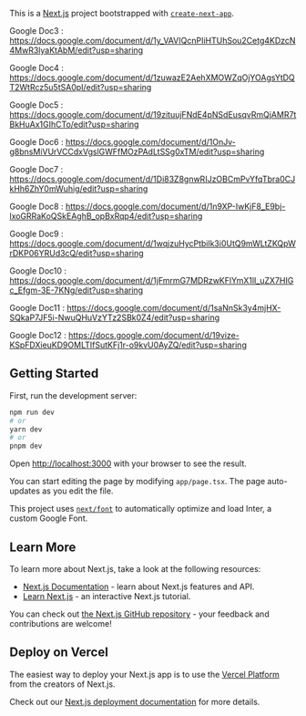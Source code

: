 This is a [Next.js](https://nextjs.org/) project bootstrapped with [`create-next-app`](https://github.com/vercel/next.js/tree/canary/packages/create-next-app).

Google Doc3 : https://docs.google.com/document/d/1y_VAVIQcnPIiHTUhSou2Cetg4KDzcN4MwR3lyaKtAbM/edit?usp=sharing

Google Doc4 : https://docs.google.com/document/d/1zuwazE2AehXMOWZqOjYOAgsYtDQT2WtRcz5u5tSA0pI/edit?usp=sharing

Google Doc5 : https://docs.google.com/document/d/19zituujFNdE4pNSdEusqvRmQjAMR7tBkHuAx1GIhCTo/edit?usp=sharing

Google Doc6 : https://docs.google.com/document/d/1OnJv-g8bnsMiVUrVCCdxVgslGWFfMOzPAdLtSSg0xTM/edit?usp=sharing

Google Doc7 : https://docs.google.com/document/d/1Di83Z8gnwRIJzOBCmPvYfqTbra0CJkHh6ZhY0mWuhig/edit?usp=sharing

Google Doc8 : https://docs.google.com/document/d/1n9XP-IwKjF8_E9bj-lxoGRRaKoQSkEAghB_opBxRqp4/edit?usp=sharing

Google Doc9 : https://docs.google.com/document/d/1wqjzuHycPtbilk3i0UtQ9mWLtZKQpWrDKP06YRUd3cQ/edit?usp=sharing

Google Doc10 : https://docs.google.com/document/d/1jFmrmG7MDRzwKFlYmX1lI_uZX7HIGc_Efgm-3E-7KNg/edit?usp=sharing

Google Doc11 : https://docs.google.com/document/d/1saNnSk3y4mjHX-SQkaP7JF5i-NwuQHuVzYTz2SBk0Z4/edit?usp=sharing

Google Doc12 : https://docs.google.com/document/d/19vize-KSpFDXieuKD9OMLTIfSutKFj1r-o9kvU0AyZQ/edit?usp=sharing


## Getting Started

First, run the development server:

```bash
npm run dev
# or
yarn dev
# or
pnpm dev
```

Open [http://localhost:3000](http://localhost:3000) with your browser to see the result.

You can start editing the page by modifying `app/page.tsx`. The page auto-updates as you edit the file.

This project uses [`next/font`](https://nextjs.org/docs/basic-features/font-optimization) to automatically optimize and load Inter, a custom Google Font.

## Learn More

To learn more about Next.js, take a look at the following resources:

- [Next.js Documentation](https://nextjs.org/docs) - learn about Next.js features and API.
- [Learn Next.js](https://nextjs.org/learn) - an interactive Next.js tutorial.

You can check out [the Next.js GitHub repository](https://github.com/vercel/next.js/) - your feedback and contributions are welcome!

## Deploy on Vercel

The easiest way to deploy your Next.js app is to use the [Vercel Platform](https://vercel.com/new?utm_medium=default-template&filter=next.js&utm_source=create-next-app&utm_campaign=create-next-app-readme) from the creators of Next.js.

Check out our [Next.js deployment documentation](https://nextjs.org/docs/deployment) for more details.

